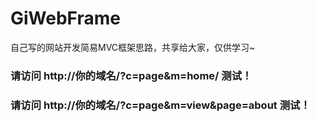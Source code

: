 # GiWebFrame
自己写的网站开发简易MVC框架思路，共享给大家，仅供学习~


### 请访问 http://你的域名/?c=page&m=home/ 测试！
### 请访问 http://你的域名/?c=page&m=view&page=about 测试！
